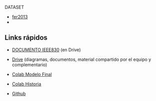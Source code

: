 DATASET 
* [fer2013](https://drive.google.com/file/d/1vtWxb5LioAATFb5Qypqa0zavj4NPoj06/view?usp=drive_link)
* 
## **Links rápidos**
* [DOCUMENTO IEEE830](https://d) (en Drive)

* [Drive](https://drive.google.com/drive/u/0/folders/1Hrk0ppvk2kkXN4v_Opg53Fu1cHOHxtAc) (diagramas, documentos, material compartido por el equipo y complementario)
* [Colab Modelo Final](https://colab.research.google.com/drive/12faMWJeMDSSs2MvHXCcXVDVJEoanG5j_?usp=drive_link)
* [Colab Historia](https://colab.research.google.com/drive/1gB36APaIzgCofe1jEBVFun4BtVVmHuyq?usp=drive_link)
* [Github](https://github.com/ClaudiaMetz/Generador-de-Collages-Personalizados---Grupo10---ISPC---TSCDIA/wiki/Sprints-%E2%80%90-Ceremonias)
